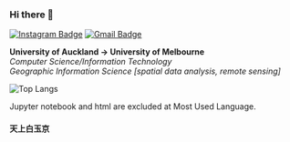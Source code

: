 ### Hi there 👋

[![Instagram Badge](https://img.shields.io/badge/-raymond_lin_xi_zhe-purple?style=flat-square&logo=instagram&logoColor=white&link=https://www.instagram.com/raymond_lin_xi_zhe/)](https://www.instagram.com/raymond_lin_xi_zhe/)
[![Gmail Badge](https://img.shields.io/badge/-xlin084@aucklanduni.ac.nz-c14438?style=flat-square&logo=Gmail&logoColor=white&link=mailto:xlin084@aucklanduni.ac.nz)](mailto:xlin084@aucklanduni.ac.nz)

<!--``` Python
pronouns = 'he' or 'him'
currently learning = {'Frontend':'React', 'Backend': 'Flask and .net'}
programming languages = [Python, HTML, CSS, JavaScript, Java, C#]
languages = [Mandarin, Cantonese, English]
```-->

**University of Auckland -> University of Melbourne** <br />
*Computer Science/Information Technology* <br />
*Geographic Information Science* *[spatial data analysis, remote sensing]* <br />

![Top Langs](https://github-readme-stats.vercel.app/api/top-langs/?username=RaysLinn&hide=Jupyter%20Notebook,html&layout=compact&count_private=true&show_icons=true&theme=graywhite)

<!-- ![Visitor Badge](https://visitor-badge.laobi.icu/badge?page_id=RaysLinn.visitor-badge) -->

Jupyter notebook and html are excluded at Most Used Language.

#### 天上白玉京
